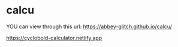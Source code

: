 # calcu
YOU can view through this url:  https://abbey-glitch.github.io/calcu/

https://cyclobold-calculator.netlify.app
